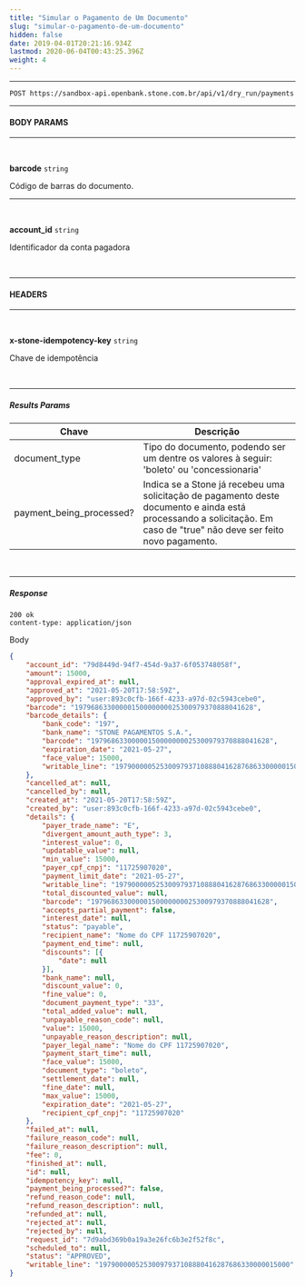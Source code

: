 ```yaml
---
title: "Simular o Pagamento de Um Documento"
slug: "simular-o-pagamento-de-um-documento"
hidden: false
date: 2019-04-01T20:21:16.934Z
lastmod: 2020-06-04T00:43:25.396Z
weight: 4
---
```


---

```
POST https://sandbox-api.openbank.stone.com.br/api/v1/dry_run/payments
```

---

#### **BODY PARAMS**

---

<br>

**barcode**  `string`

Código de barras do documento.

---
<br>

**account_id**  `string`

Identificador da conta pagadora

<br>

---
#### **HEADERS**

---
<br>

**x-stone-idempotency-key**  `string`

Chave de idempotência

<br>

---

##### Results Params

| Chave                    | Descrição                                                                                                                                                              |
| ------------------------ | ---------------------------------------------------------------------------------------------------------------------------------------------------------------------- |
| document_type            | Tipo do documento, podendo ser um dentre os valores à seguir: 'boleto' ou 'concessionaria'                                                                             |
| payment_being_processed? | Indica se a Stone já recebeu uma solicitação de pagamento deste documento e ainda está processando a solicitação. Em caso de "true" não deve ser feito novo pagamento. |

<br>

---

##### **Response**

```
200 ok
content-type: application/json
```
Body
```json
{
    "account_id": "79d8449d-94f7-454d-9a37-6f053748058f",
    "amount": 15000,
    "approval_expired_at": null,
    "approved_at": "2021-05-20T17:58:59Z",
    "approved_by": "user:893c0cfb-166f-4233-a97d-02c5943cebe0",
    "barcode": "19796863300000150000000025300979370888041628",
    "barcode_details": {
        "bank_code": "197",
        "bank_name": "STONE PAGAMENTOS S.A.",
        "barcode": "19796863300000150000000025300979370888041628",
        "expiration_date": "2021-05-27",
        "face_value": 15000,
        "writable_line": "19790000052530097937108880416287686330000015000"
    },
    "cancelled_at": null,
    "cancelled_by": null,
    "created_at": "2021-05-20T17:58:59Z",
    "created_by": "user:893c0cfb-166f-4233-a97d-02c5943cebe0",
    "details": {
        "payer_trade_name": "E",
        "divergent_amount_auth_type": 3,
        "interest_value": 0,
        "updatable_value": null,
        "min_value": 15000,
        "payer_cpf_cnpj": "11725907020",
        "payment_limit_date": "2021-05-27",
        "writable_line": "19790000052530097937108880416287686330000015000",
        "total_discounted_value": null,
        "barcode": "19796863300000150000000025300979370888041628",
        "accepts_partial_payment": false,
        "interest_date": null,
        "status": "payable",
        "recipient_name": "Nome do CPF 11725907020",
        "payment_end_time": null,
        "discounts": [{
            "date": null
        }],
        "bank_name": null,
        "discount_value": 0,
        "fine_value": 0,
        "document_payment_type": "33",
        "total_added_value": null,
        "unpayable_reason_code": null,
        "value": 15000,
        "unpayable_reason_description": null,
        "payer_legal_name": "Nome do CPF 11725907020",
        "payment_start_time": null,
        "face_value": 15000,
        "document_type": "boleto",
        "settlement_date": null,
        "fine_date": null,
        "max_value": 15000,
        "expiration_date": "2021-05-27",
        "recipient_cpf_cnpj": "11725907020"
    },
    "failed_at": null,
    "failure_reason_code": null,
    "failure_reason_description": null,
    "fee": 0,
    "finished_at": null,
    "id": null,
    "idempotency_key": null,
    "payment_being_processed?": false,
    "refund_reason_code": null,
    "refund_reason_description": null,
    "refunded_at": null,
    "rejected_at": null,
    "rejected_by": null,
    "request_id": "7d9abd369b0a19a3e26fc6b3e2f52f8c",
    "scheduled_to": null,
    "status": "APPROVED",
    "writable_line": "19790000052530097937108880416287686330000015000"
}
```
